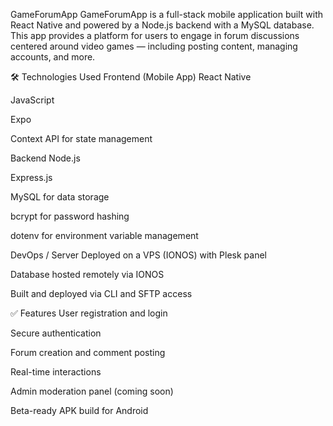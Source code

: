 GameForumApp
GameForumApp is a full-stack mobile application built with React Native and powered by a Node.js backend with a MySQL database. This app provides a platform for users to engage in forum discussions centered around video games — including posting content, managing accounts, and more.

🛠 Technologies Used
Frontend (Mobile App)
React Native

JavaScript

Expo

Context API for state management

Backend
Node.js

Express.js

MySQL for data storage

bcrypt for password hashing

dotenv for environment variable management

DevOps / Server
Deployed on a VPS (IONOS) with Plesk panel

Database hosted remotely via IONOS

Built and deployed via CLI and SFTP access

✅ Features
User registration and login

Secure authentication

Forum creation and comment posting

Real-time interactions

Admin moderation panel (coming soon)

Beta-ready APK build for Android


